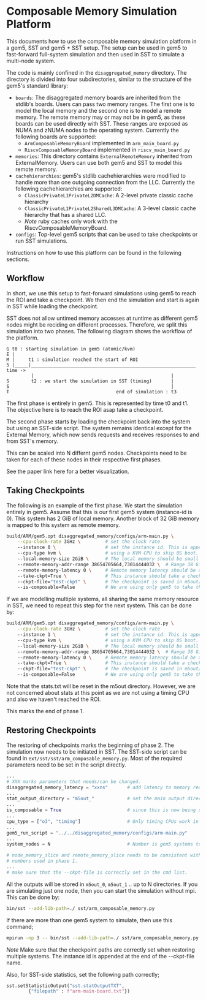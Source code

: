 # Composable Memory Simulation Platform

This documents how to use the composable memory simulation platform in a gem5,
SST and gem5 + SST setup.
The setup can be used in gem5 to fast-forward full-system simulation and then
used in SST to simulate a multi-node system.

The code is mainly confined in the `disaggregated_memory` directory.
The directory is divided into four subdirectories, similar to the structure of
the gem5's standard library:

- `boards`: The disaggregated memory boards are inherited from the stdlib's
  boards. Users can pass two memory ranges. The first one is to model the local
  memory and the second one is to model a remote memory. The remote memory may
  or may not be in gem5, as these boards can be used directly with SST. These
  ranges are exposed as NUMA and zNUMA nodes to the operating system.
  Currently the following boards are supported:
  - `ArmComposableMemoryBoard` implemented in `arm_main_board.py`
  - `RiscvComposableMemoryBoard` implemented in `riscv_main_board.py`
- `memories`: This directory contains `ExternalRemoteMemory` inherited from
  ExternalMemory. Users can use both gem5 and SST to model this remote memory.
- `cachehierarchies`: gem5's stdlib cachehierarchies were modified to handle
  more than one outgoing connection from the LLC. Currently the following
  cachehierarchies are supported:
  - `ClassicPrivateL1PrivateL2DMCache`: A 2-level private classic cache
    hierarchy
  - `ClassicPrivateL1PrivateL2SharedL3DMCache`: A 3-level classic cache
    hierarchy that has a shared LLC.
  - *Note* ruby caches only work with the RiscvComposableMemoryBoard.
- `configs`: Top-level gem5 scripts that can be used to take checkpoints or run
  SST simulations.

Instructions on how to use this platform can be found in the following
sections.

## Workflow

In short, we use this setup to fast-forward simulations using gem5 to reach the
ROI and take a checkpoint. We then end the simulation and start is again in SST
while loading the checkpoint.

SST does not allow untimed memory accesses at runtime as different gem5 nodes
might be reciding on different processes. Therefore, we split this simulation
into two phases. The following diagram shows the workflow of the platform.

```
G t0 : starting simulation in gem5 (atomic/kvm)
E |
M |     t1 : simulation reached the start of ROI
5 |_____|____________________________________________________________ time ->
         |                                                  |
S        t2 : we start the simulation in SST (timing)       |
S                                                           |
T                                       end of simulation : t3
```
The first phase is entirely in gem5. This is represented by time t0 and t1. The
objective here is to reach the ROI asap take a checkpoint.

The second phase starts by loading the checkpoint back into the system but
using an SST-side script. The system remains identical except for the External
Memory, which now sends requests and receives responses to and from SST's
memory.

This can be scaled into N differnt gem5 nodes. Checkpoints need to be taken for
each of these nodes in their respective first phases.

See the paper link here for a better visualization.

## Taking Checkpoints

The following is an example of the first phase. We start the simulation
entirely in gem5. Assume that this is our first gem5 system (instance-id is 0).
This system has 2 GiB of local memory. Another block of 32 GiB memory is mapped
to this system as remote memory.

```sh
build/ARM/gem5.opt disaggregated_memory/configs/arm-main.py \
    --cpu-clock-rate 3GHz \         # set the clock rate
    --instance 0 \                  # set the instance id. This is appended with ckpt-file.
    --cpu-type kvm \                # using a KVM CPU to skip OS boot. The host needs to support kvm
    --local-memory-size 2GiB \      # The local memory should be small to moderate                      
    --remote-memory-addr-range 38654705664,73014444032 \  # Range 38 GiB to 70 GiB is mapped to a shared memory pool 
    --remote-memory-latency 0 \     # Remote memory latency should be added on the SST-side script
    --take-ckpt=True \              # This instance should take a checkpoint 
    --ckpt-file="test-ckpt" \       # The checkpoint is saved in m5out/test-ckpt0 directory
    --is-composable=False           # We are using only gem5 to take the checkpoint
```

If we are modelling multiple systems, all sharing the same memory resource in
SST, we need to repeat this step for the next system. This can be done by:

```sh
build/ARM/gem5.opt disaggregated_memory/configs/arm-main.py \
    --cpu-clock-rate 3GHz \         # set the clock rate
    --instance 1 \                  # set the instance id. This is appended with ckpt-file.
    --cpu-type kvm \                # using a KVM CPU to skip OS boot. The host needs to support kvm
    --local-memory-size 2GiB \      # The local memory should be small to moderate                      
    --remote-memory-addr-range 38654705664,73014444032 \  # Range 38 GiB to 70 GiB is mapped to a shared memory pool 
    --remote-memory-latency 0 \     # Remote memory latency should be added on the SST-side script
    --take-ckpt=True \              # This instance should take a checkpoint 
    --ckpt-file="test-ckpt" \       # The checkpoint is saved in m5out/test-ckpt1 directory
    --is-composable=False           # We are using only gem5 to take the checkpoint
```

Note that the stats.txt will be reset in the m5out directory. However, we are
not concerned about stats at this point as we are not using a timing CPU and
also we haven't reached the ROI.

This marks the end of phase 1.

## Restoring Checkpoints

The restoring of checkpoints marks the beginning of phase 2. The simulation now
needs to be initiated in SST. The SST-side script can be found in
`ext/sst/sst/arm_composable_memory.py`. Most of the required parameters need to
be set in the script directly.

```python
...
# XXX marks parameters that needs/can be changed.
disaggregated_memory_latency = "xxns"       # add latency to memory requests going to SST.
...
stat_output_directory = "m5out_"            # set the main output directory
...
is_composable = True                        # since this is now being simulated in SST
...
cpu_type = ["o3", "timing"]                 # Only timing CPUs work in this case.
...
gem5_run_script = "../../disaggregated_memory/configs/arm-main.py"
...
system_nodes = N                            # Number is gem5 systems to simulate

# node_memory_slice and remote_memory_slice needs to be consistent with the
# numbers used in phase 1.
...
# make sure that the --ckpt-file is correctly set in the cmd list.
```

All the outputs will be stored in `m5out_0`, `m5out_1` .. up to N directories.
If you are simulating just one node, then you can start the simulation without
mpi. This can be done by:
```sh
bin/sst --add-lib-path=./ sst/arm_composable_memory.py
```
If there are more than one gem5 system to simulate, then use this command;
```sh
mpirun -np 3 -- bin/sst --add-lib-path=./ sst/arm_composable_memory.py
```
*Note* Make sure that the checkpoint paths are correctly set when restoring
multiple systems. The instance id is appended at the end of the --ckpt-file
name.

Also, for SST-side statistics, set the following path correctly;
```py
sst.setStatisticOutput("sst.statOutputTXT",
        {"filepath" : f"arm-main-board.txt"})
```

